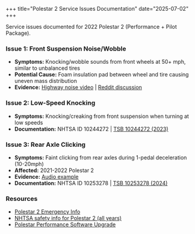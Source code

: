 +++
title="Polestar 2 Service Issues Documentation"
date="2025-07-02"
+++

Service issues documented for 2022 Polestar 2 (Performance + Pilot Package).

### Issue 1: Front Suspension Noise/Wobble
- **Symptoms:** Knocking/wobble sounds from front wheels at 50+ mph, similar to unbalanced tires
- **Potential Cause:** Foam insulation pad between wheel and tire causing uneven mass distribution
- **Evidence:** [Highway noise video](https://youtu.be/GY7blfG6En8) | [Reddit discussion](https://www.reddit.com/r/Polestar/comments/1anfxk8/fyi_if_you_get_a_tire_wobble/)

### Issue 2: Low-Speed Knocking
- **Symptoms:** Knocking/creaking from front suspension when turning at low speeds
- **Documentation:** NHTSA ID 10244272 | [TSB 10244272 (2023)](https://static.nhtsa.gov/odi/tsbs/2023/MC-10244272-0001.pdf)

### Issue 3: Rear Axle Clicking
- **Symptoms:** Faint clicking from rear axles during 1-pedal deceleration (10-20mph)
- **Affected:** 2021-2022 Polestar 2
- **Evidence:** [Audio example](https://cdn.polestartechhub.com/uploads/6616cd04bfff4d0001bd68af/TJ%2036854_1.m4a)
- **Documentation:** NHTSA ID 10253278 | [TSB 10253278 (2024)](https://static.nhtsa.gov/odi/tsbs/2024/MC-10253278-0001.pdf)

### Resources
- [Polestar 2 Emergency Info](https://github.com/drittich/polestar2-emergency-info)
- [NHTSA safety info for Polestar 2 (all years)](https://www.nhtsa.gov/vehicle/2022/POLESTAR/POLESTAR%252525202/5%25252520HB/AWD)
- [Polestar Performance Software Upgrade](https://www.polestar.com/us/performance-software-upgrade/)
